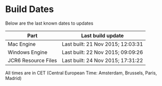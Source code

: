 # Build Dates

Below are the last known dates to updates

Part | Last build update
-----|-----
Mac Engine | Last built: 21 Nov 2015; 12:03:31
Windows Engine | Last built: 22 Nov 2015; 09:09:26
JCR6 Resource Files | Last built: 24 Nov 2015; 17:31:22
All times are in CET (Central European Time: Amsterdam, Brussels, Paris, Madrid)



